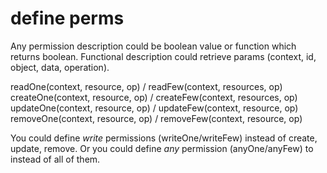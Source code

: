 
# define perms

Any permission description could be boolean value or function which returns boolean.
Functional description could retrieve params (context, id, object, data, operation).



readOne(context, resource, op) / readFew(context, resources, op)
createOne(context, resource, op) / createFew(context, resources, op)
updateOne(context, resource, op) / updateFew(context, resource, op)
removeOne(context, resource, op) / removeFew(context, resource, op)

You could define _write_ permissions (writeOne/writeFew) instead of create, update, remove.
Or you could define _any_ permission (anyOne/anyFew) to instead of all of them.